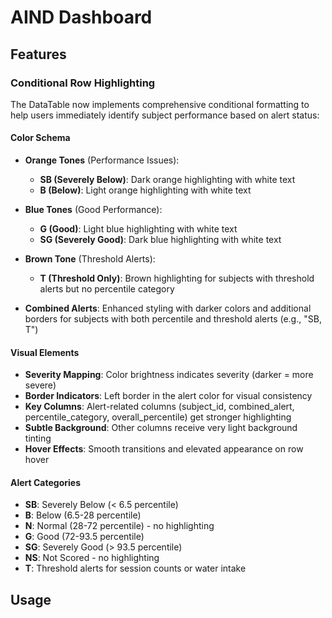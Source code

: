 # AIND Dashboard

## Features

### Conditional Row Highlighting

The DataTable now implements comprehensive conditional formatting to help users immediately identify subject performance based on alert status:

#### Color Schema
- **Orange Tones** (Performance Issues):
  - **SB (Severely Below)**: Dark orange highlighting with white text
  - **B (Below)**: Light orange highlighting with white text

- **Blue Tones** (Good Performance):
  - **G (Good)**: Light blue highlighting with white text  
  - **SG (Severely Good)**: Dark blue highlighting with white text

- **Brown Tone** (Threshold Alerts):
  - **T (Threshold Only)**: Brown highlighting for subjects with threshold alerts but no percentile category

- **Combined Alerts**: Enhanced styling with darker colors and additional borders for subjects with both percentile and threshold alerts (e.g., "SB, T")

#### Visual Elements
- **Severity Mapping**: Color brightness indicates severity (darker = more severe)
- **Border Indicators**: Left border in the alert color for visual consistency
- **Key Columns**: Alert-related columns (subject_id, combined_alert, percentile_category, overall_percentile) get stronger highlighting
- **Subtle Background**: Other columns receive very light background tinting
- **Hover Effects**: Smooth transitions and elevated appearance on row hover

#### Alert Categories
- **SB**: Severely Below (< 6.5 percentile)
- **B**: Below (6.5-28 percentile)  
- **N**: Normal (28-72 percentile) - no highlighting
- **G**: Good (72-93.5 percentile)
- **SG**: Severely Good (> 93.5 percentile)
- **NS**: Not Scored - no highlighting
- **T**: Threshold alerts for session counts or water intake

## Usage